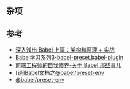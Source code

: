 ## 杂项



## 参考

- [深入浅出 Babel 上篇：架构和原理 + 实战](https://juejin.im/post/5d94bfbf5188256db95589be)
- [Babel学习系列3-babel-preset,babel-plugin](https://juejin.im/post/5c794f4b6fb9a04a102ffe46)
- [前端工程师的自我修养-关于 Babel 那些事儿](https://juejin.im/post/5e5b488af265da574112089f#heading-16)
- [[译]Babel文档之@babel/preset-env](https://juejin.im/post/5d74d4376fb9a06ad16f9644)
- [@babel/preset-env](https://github.com/babel/babel/tree/master/packages/babel-preset-env)